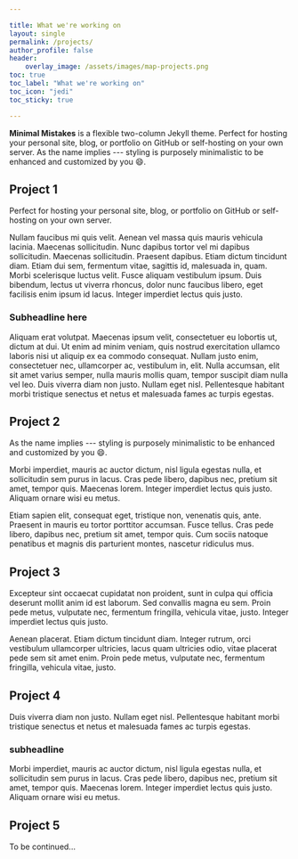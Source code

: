 ```yaml
---

title: What we're working on
layout: single 
permalink: /projects/
author_profile: false
header:
    overlay_image: /assets/images/map-projects.png
toc: true
toc_label: "What we're working on"
toc_icon: "jedi"
toc_sticky: true

---
```


**Minimal Mistakes** is a flexible two-column Jekyll theme. Perfect for hosting your personal site, blog, or portfolio on GitHub or self-hosting on your own server. As the name implies --- styling is purposely minimalistic to be enhanced and customized by you :smile:.

## Project 1

Perfect for hosting your personal site, blog, or portfolio on GitHub or self-hosting on your own server.

Nullam faucibus mi quis velit. Aenean vel massa quis mauris vehicula lacinia. Maecenas sollicitudin. Nunc dapibus tortor vel mi dapibus sollicitudin. Maecenas sollicitudin. Praesent dapibus. Etiam dictum tincidunt diam. Etiam dui sem, fermentum vitae, sagittis id, malesuada in, quam. Morbi scelerisque luctus velit. Fusce aliquam vestibulum ipsum. Duis bibendum, lectus ut viverra rhoncus, dolor nunc faucibus libero, eget facilisis enim ipsum id lacus. Integer imperdiet lectus quis justo. 

### Subheadline here

Aliquam erat volutpat. Maecenas ipsum velit, consectetuer eu lobortis ut, dictum at dui. Ut enim ad minim veniam, quis nostrud exercitation ullamco laboris nisi ut aliquip ex ea commodo consequat. Nullam justo enim, consectetuer nec, ullamcorper ac, vestibulum in, elit. Nulla accumsan, elit sit amet varius semper, nulla mauris mollis quam, tempor suscipit diam nulla vel leo. Duis viverra diam non justo. Nullam eget nisl. Pellentesque habitant morbi tristique senectus et netus et malesuada fames ac turpis egestas.

## Project 2

As the name implies --- styling is purposely minimalistic to be enhanced and customized by you :smile:.

Morbi imperdiet, mauris ac auctor dictum, nisl ligula egestas nulla, et sollicitudin sem purus in lacus. Cras pede libero, dapibus nec, pretium sit amet, tempor quis. Maecenas lorem. Integer imperdiet lectus quis justo. Aliquam ornare wisi eu metus. 

Etiam sapien elit, consequat eget, tristique non, venenatis quis, ante. Praesent in mauris eu tortor porttitor accumsan. Fusce tellus. Cras pede libero, dapibus nec, pretium sit amet, tempor quis. Cum sociis natoque penatibus et magnis dis parturient montes, nascetur ridiculus mus. 

## Project 3

Excepteur sint occaecat cupidatat non proident, sunt in culpa qui officia deserunt mollit anim id est laborum. Sed convallis magna eu sem. Proin pede metus, vulputate nec, fermentum fringilla, vehicula vitae, justo. Integer imperdiet lectus quis justo.

Aenean placerat. Etiam dictum tincidunt diam. Integer rutrum, orci vestibulum ullamcorper ultricies, lacus quam ultricies odio, vitae placerat pede sem sit amet enim. Proin pede metus, vulputate nec, fermentum fringilla, vehicula vitae, justo. 

## Project 4

Duis viverra diam non justo. Nullam eget nisl. Pellentesque habitant morbi tristique senectus et netus et malesuada fames ac turpis egestas.

### subheadline

Morbi imperdiet, mauris ac auctor dictum, nisl ligula egestas nulla, et sollicitudin sem purus in lacus. Cras pede libero, dapibus nec, pretium sit amet, tempor quis. Maecenas lorem. Integer imperdiet lectus quis justo. Aliquam ornare wisi eu metus. 

## Project 5

To be continued...
